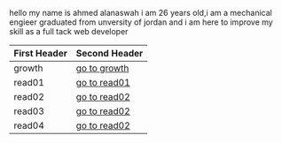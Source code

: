 hello my name is ahmed alanaswah i am 26 years old,i am a mechanical engieer graduated from unversity of jordan and i am here to improve my skill as a full tack web developer


First Header | Second Header
------------ | -------------
growth |[go to growth](https://ahmed-alanaswah.github.io/Read-Notes/growth)
read01 |[go to read01](https://ahmed-alanaswah.github.io/Read-Notes/read-01)
read02 |[go to read02](https://ahmed-alanaswah.github.io/Read-Notes/read02)
read03 |[go to read02](https://ahmed-alanaswah.github.io/Read-Notes/read03)
read04 |[go to read02](https://ahmed-alanaswah.github.io/Read-Notes/read04)